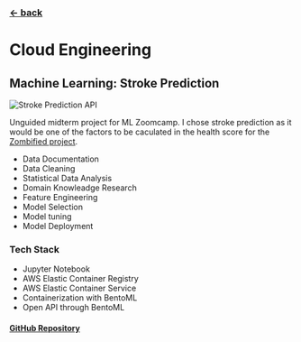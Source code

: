 ### [&larr; back](https://gregorywmorris.github.io/)
# Cloud Engineering
## Machine Learning: Stroke Prediction 

![Stroke Prediction API](https://raw.githubusercontent.com/gregorywmorris/gregorywmorris.github.io/master/images/stroke-prediction-api.jpg)

Unguided midterm project for ML Zoomcamp. I chose stroke prediction as it would be one of the factors to be caculated in the health score for the [Zombified project](https://gregorywmorris.github.io/pages/product_management).

* Data Documentation
* Data Cleaning
* Statistical Data Analysis
* Domain Knowleadge Research
* Feature Engineering
* Model Selection
* Model tuning
* Model Deployment

### Tech Stack

* Jupyter Notebook
* AWS Elastic Container Registry
* AWS Elastic Container Service
* Containerization with BentoML
* Open API through BentoML

#### [GitHub Repository](https://github.com/gregorywmorris/MLZoom2022/tree/main/midterm)

